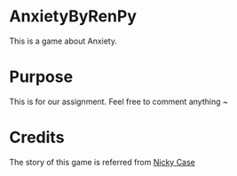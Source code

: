 # AnxietyByRenPy
This is a game about Anxiety.

# Purpose
This is for our assignment. Feel free to comment anything ~


# Credits
The story of this game is referred from [Nicky Case](https://github.com/ncase/anxiety)
